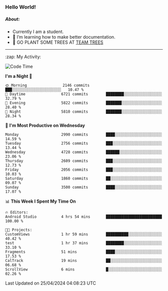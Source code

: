### Hello World!

##### About:
- Currently I am a student.
- 🌱 I’m learning how to make better documentation.
- 🌱 GO PLANT SOME TREES AT [TEAM TREES](https://teamtrees.org/)

---
  <summary>:zap: My Activity:</summary>
  
<!--START_SECTION:waka-->
![Code Time](http://img.shields.io/badge/Code%20Time-1%2C323%20hrs%2039%20mins-blue)

**I'm a Night 🦉** 

```text
🌞 Morning                2146 commits        ███░░░░░░░░░░░░░░░░░░░░░░   10.47 % 
🌆 Daytime                6721 commits        ████████░░░░░░░░░░░░░░░░░   32.79 % 
🌃 Evening                5822 commits        ███████░░░░░░░░░░░░░░░░░░   28.40 % 
🌙 Night                  5810 commits        ███████░░░░░░░░░░░░░░░░░░   28.34 % 
```
📅 **I'm Most Productive on Wednesday** 

```text
Monday                   2990 commits        ████░░░░░░░░░░░░░░░░░░░░░   14.59 % 
Tuesday                  2756 commits        ███░░░░░░░░░░░░░░░░░░░░░░   13.44 % 
Wednesday                4728 commits        ██████░░░░░░░░░░░░░░░░░░░   23.06 % 
Thursday                 2609 commits        ███░░░░░░░░░░░░░░░░░░░░░░   12.73 % 
Friday                   2056 commits        ███░░░░░░░░░░░░░░░░░░░░░░   10.03 % 
Saturday                 1860 commits        ██░░░░░░░░░░░░░░░░░░░░░░░   09.07 % 
Sunday                   3500 commits        ████░░░░░░░░░░░░░░░░░░░░░   17.07 % 
```


📊 **This Week I Spent My Time On** 

```text
🔥 Editors: 
Android Studio           4 hrs 54 mins       █████████████████████████   100.00 % 

🐱‍💻 Projects: 
CustomViews              1 hr 59 mins        ██████████░░░░░░░░░░░░░░░   40.42 % 
test                     1 hr 37 mins        ████████░░░░░░░░░░░░░░░░░   33.10 % 
Fragments                51 mins             ████░░░░░░░░░░░░░░░░░░░░░   17.53 % 
CalTrack                 19 mins             ██░░░░░░░░░░░░░░░░░░░░░░░   06.68 % 
ScrollView               6 mins              █░░░░░░░░░░░░░░░░░░░░░░░░   02.26 % 
```


 Last Updated on 25/04/2024 04:08:23 UTC
<!--END_SECTION:waka-->
